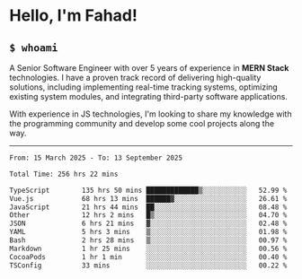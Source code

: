 <h1>Hello, I'm Fahad!</h1>

<h2><code>$ whoami</code></h2>

A Senior Software Engineer with over 5 years of experience in **MERN Stack** technologies. I have a proven track record of delivering high-quality solutions, including implementing real-time tracking systems, optimizing existing system modules, and integrating third-party software applications.

With experience in JS technologies, I'm looking to share my knowledge with the programming community and develop some cool projects along the way.

---

<!--START_SECTION:waka-->

```txt
From: 15 March 2025 - To: 13 September 2025

Total Time: 256 hrs 22 mins

TypeScript        135 hrs 50 mins █████████████▒░░░░░░░░░░░   52.99 %
Vue.js            68 hrs 13 mins  ██████▓░░░░░░░░░░░░░░░░░░   26.61 %
JavaScript        21 hrs 44 mins  ██░░░░░░░░░░░░░░░░░░░░░░░   08.48 %
Other             12 hrs 2 mins   █▒░░░░░░░░░░░░░░░░░░░░░░░   04.70 %
JSON              6 hrs 21 mins   ▓░░░░░░░░░░░░░░░░░░░░░░░░   02.48 %
YAML              5 hrs 3 mins    ▒░░░░░░░░░░░░░░░░░░░░░░░░   01.98 %
Bash              2 hrs 28 mins   ▒░░░░░░░░░░░░░░░░░░░░░░░░   00.97 %
Markdown          1 hr 25 mins    ░░░░░░░░░░░░░░░░░░░░░░░░░   00.56 %
CocoaPods         1 hr 1 min      ░░░░░░░░░░░░░░░░░░░░░░░░░   00.40 %
TSConfig          33 mins         ░░░░░░░░░░░░░░░░░░░░░░░░░   00.22 %
```

<!--END_SECTION:waka-->

<!--
**heyFahad/heyFahad** is a ✨ _special_ ✨ repository because its `README.md` (this file) appears on your GitHub profile.

Here are some ideas to get you started:

- 🔭 I’m currently working on ...
- 🌱 I’m currently learning ...
- 👯 I’m looking to collaborate on ...
- 🤔 I’m looking for help with ...
- 💬 Ask me about ...
- 📫 How to reach me: ...
- 😄 Pronouns: ...
- ⚡ Fun fact: ...
-->

